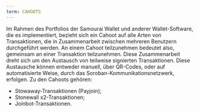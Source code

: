 ```yaml
---
term: CAHOOTS
---
```


Im Rahmen des Portfolios der Samourai Wallet und anderer Wallet-Software, die es implementiert, bezieht sich ein Cahoot auf alle Arten von Transaktionen, die in Zusammenarbeit zwischen mehreren Benutzern durchgeführt werden. An einem Cahoot teilzunehmen bedeutet also, gemeinsam an einer Transaktion teilzunehmen. Diese Zusammenarbeit dreht sich um den Austausch von teilweise signierten Transaktionen. Diese Austausche können entweder manuell, über QR-Codes, oder auf automatisierte Weise, durch das Soroban-Kommunikationsnetzwerk, erfolgen. Zu den Cahoots gehören:
* Stowaway-Transaktionen (Payjoin);
* Stonewall x2-Transaktionen;
* Joinbot-Transaktionen.